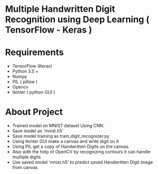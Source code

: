 # Multiple Handwritten Digit Recognition using Deep Learning ( TensorFlow - Keras )

# Requirements

* TensorFlow (Keras)
* Python 3.5 +
* Numpy 
* PIL ( pillow )
* Opencv
* tkinter ( python GUI )

# About Project

* Trained model on MNIST dataset Using CNN.
* Save model as 'mnist.h5' 
* Save model training as train_digit_recognizer.py 
* Using tkinter GUI make a canvas and write digit on it
* Using PIL get a copy of Handwritten Digits on the canvas.
* Also with the help of OpenCV by recognizing contours it can handle multiple digits
* Use saved model 'mnist.h5' to predict saved Handwritten Digit image from canvas



